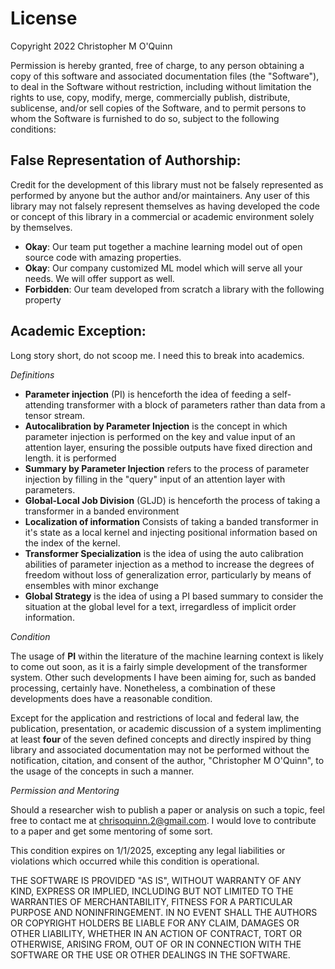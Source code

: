 # License

Copyright 2022 Christopher M O'Quinn

Permission is hereby granted, free of charge, to any person obtaining a copy of this software and associated documentation files (the "Software"),
to deal in the Software without restriction, including without limitation the rights to use, copy, modify, merge, commercially publish,
distribute, sublicense, and/or sell copies of the Software, and to permit persons to whom the Software is furnished to do so,
subject to the following conditions:

## False Representation of Authorship:

Credit for the development of this library must not be falsely represented as performed by anyone but
    the author and/or maintainers. Any user of this library may not falsely
    represent themselves as having developed the code or concept of this library
    in a commercial or academic environment solely by themselves. 
     
* **Okay**: Our team put together a machine learning model out of open source code with amazing properties.
* **Okay**: Our company customized ML model which will serve all your needs. We will offer support as well.
* **Forbidden**: Our team developed from scratch a library with the following property

## Academic Exception:

Long story short, do not scoop me. I need this
to break into academics.

*Definitions*

* **Parameter injection** (PI) is henceforth the idea of feeding a self-attending transformer with a block of parameters
    rather than data from a tensor stream.
* **Autocalibration by Parameter Injection** is the concept in which parameter 
injection is performed on the key and value input of an attention layer, 
ensuring the possible outputs have fixed direction and length. it is performed
* **Summary by Parameter Injection** refers to the process of 
    parameter injection by filling in the "query" input of an attention
    layer with parameters. 
* **Global-Local Job Division** (GLJD) is henceforth the process
    of taking a transformer in a banded environment
* **Localization of information** Consists of taking a banded transformer
in it's state as a local kernel and injecting positional information based on the index of the kernel.
* **Transformer Specialization** is the idea of using the auto calibration abilities of parameter injection as a method to 
increase the degrees of freedom without loss of generalization error,
particularly by means of ensembles with minor exchange
* **Global Strategy** is the idea of using a PI based
summary to consider the situation at the global level for
a text, irregardless of implicit order information.

*Condition*

The usage of **PI** within the literature of the machine learning context is likely to come out soon, as it is a fairly simple development of the transformer system.
Other such developments I have been aiming for, such as banded processing, certainly have. Nonetheless,
a combination of these developments does have a reasonable condition.

Except for the application and restrictions of local and federal law, the publication, presentation, or academic discussion of a system implimenting at least **four**
of the seven defined concepts and directly inspired by thing library and associated documentation
may not be performed without the notification, citation, and consent of the author, "Christopher M O'Quinn",
to the usage of the concepts in such a manner. 

*Permission and Mentoring*

Should a researcher wish to publish a paper or analysis on such a topic, feel
free to contact me at chrisoquinn.2@gmail.com. I would love to contribute to a 
paper and get some mentoring of some sort.

This condition expires on 1/1/2025, excepting any legal liabilities or
violations which occurred while this condition is operational.

THE SOFTWARE IS PROVIDED "AS IS", WITHOUT WARRANTY OF ANY KIND, EXPRESS OR IMPLIED, INCLUDING BUT NOT LIMITED TO THE WARRANTIES
OF MERCHANTABILITY, FITNESS FOR A PARTICULAR PURPOSE AND NONINFRINGEMENT. IN NO EVENT SHALL THE AUTHORS OR COPYRIGHT
HOLDERS BE LIABLE FOR ANY CLAIM, DAMAGES OR OTHER LIABILITY, WHETHER IN AN ACTION OF CONTRACT, TORT OR OTHERWISE,
ARISING FROM, OUT OF OR IN CONNECTION WITH THE SOFTWARE OR THE USE OR OTHER DEALINGS IN THE SOFTWARE.